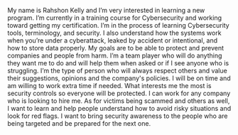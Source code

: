  My name is Rahshon Kelly and I’m very interested in learning a new program. I’m currently in a training course for Cybersecurity and working toward getting my certification. 
 I’m in the process of learning Cybersecurity tools, terminology, and security. 
 I also understand how the systems work when you’re under a cyberattack, leaked by accident or intentional, and how to store data properly.
 My goals are to be able to protect and prevent companies and people from harm. 
 I’m a team player who will do anything they want me to do and will help them when asked or if I see anyone who is struggling. 
 I’m the type of person who will always respect others and value their suggestions, opinions and the company's policies. I will be on time and am willing to work extra time if needed.
 What interests me the most is security controls so everyone will be protected. I can work for any company who is looking to hire me. 
 As for victims being scammed and others as well, I want to learn and help people understand how to avoid risky situations and look for red flags. 
 I want to bring security awareness to the people who are being targeted and be prepared for the next one.
 


